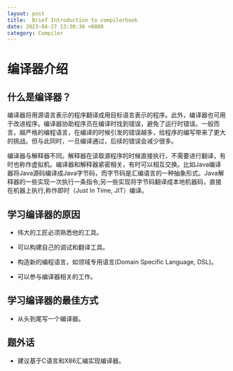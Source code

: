 ```yaml
---
layout: post
title:  Brief Introduction to compilerbook
date: 2023-04-27 13:30:30 +0800
category: Compiler
---
```

# 编译器介绍<br>

## 什么是编译器？<br>

编译器将用源语言表示的程序翻译成用目标语言表示的程序。此外，编译器也可用于改进程序。编译器协助程序员在编译时找到错误，避免了运行时错误。一般而言，越严格的编程语言，在编译的时候引发的错误越多，给程序的编写带来了更大的挑战。但与此同时，一旦编译通过，后续的错误会减少很多。

编译器与解释器不同。解释器在读取源程序的时候直接执行，不需要进行翻译，有时也称作虚拟机。编译器和解释器紧密相关，有时可以相互交换。比如Java编译器将Java源码编译成Java字节码，而字节码是汇编语言的一种抽象形式。Java解释器的一些实现一次执行一条指令;另一些实现将字节码翻译成本地机器码，直接在机器上执行,称作即时（Just In Time, JIT）编译。

## 学习编译器的原因<br>

- 伟大的工匠必须熟悉他的工具。

- 可以构建自己的调试和翻译工具。

- 构造新的编程语言，如领域专用语言(Domain Specific Language, DSL)。

- 可以参与编译器相关的工作。

## 学习编译器的最佳方式<br>

- 从头到尾写一个编译器。

## 题外话

- 建议基于C语言和X86汇编实现编译器。
